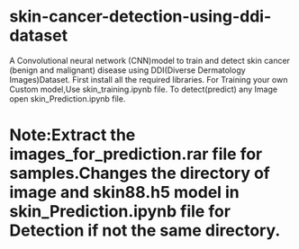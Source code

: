 # skin-cancer-detection-using-ddi-dataset
A Convolutional neural network (CNN)model to train and detect skin cancer (benign and malignant) disease using DDI(Diverse Dermatology Images)Dataset.
First install all the required libraries.
For Training your own Custom model,Use skin_training.ipynb file.
To detect(predict) any Image open skin_Prediction.ipynb file.
# Note:Extract the images_for_prediction.rar file for samples.Changes the directory of image and skin88.h5 model in skin_Prediction.ipynb file for Detection if not the same directory.
